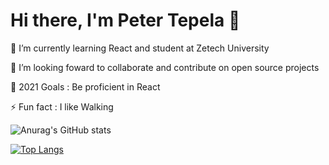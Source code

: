 # Hi there, I'm Peter Tepela 👋

🌱 I’m currently learning React and student at Zetech University

👯 I’m looking foward to collaborate and contribute on open source projects

🥅 2021 Goals : Be proficient in React

⚡ Fun fact : I like Walking

![Anurag's GitHub stats](https://github-readme-stats.vercel.app/api?username=sankaire&show_icons=true)

[![Top Langs](https://github-readme-stats.vercel.app/api/top-langs/?username=sankaire&langs_count=8)](https://github.com/anuraghazra/github-readme-stats)







